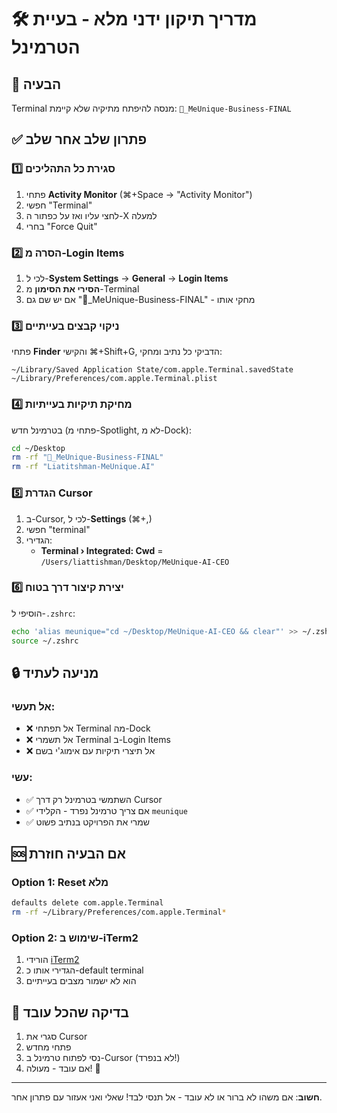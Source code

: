 # 🛠️ מדריך תיקון ידני מלא - בעיית הטרמינל

## 🚨 הבעיה
Terminal מנסה להיפתח מתיקיה שלא קיימת: `🎯_MeUnique-Business-FINAL`

## ✅ פתרון שלב אחר שלב

### 1️⃣ סגירת כל התהליכים
1. פתחי **Activity Monitor** (⌘+Space → "Activity Monitor")
2. חפשי "Terminal"
3. לחצי עליו ואז על כפתור ה-X למעלה
4. בחרי "Force Quit"

### 2️⃣ הסרה מ-Login Items
1. לכי ל-**System Settings** → **General** → **Login Items**
2. **הסירי את הסימון** מ-Terminal
3. אם יש שם גם "🎯_MeUnique-Business-FINAL" - מחקי אותו

### 3️⃣ ניקוי קבצים בעייתיים
פתחי **Finder** והקישי ⌘+Shift+G, הדביקי כל נתיב ומחקי:

```
~/Library/Saved Application State/com.apple.Terminal.savedState
~/Library/Preferences/com.apple.Terminal.plist
```

### 4️⃣ מחיקת תיקיות בעייתיות
בטרמינל חדש (פתחי מ-Spotlight, לא מ-Dock):
```bash
cd ~/Desktop
rm -rf "🎯_MeUnique-Business-FINAL"
rm -rf "Liatitshman-MeUnique.AI"
```

### 5️⃣ הגדרת Cursor
1. ב-Cursor, לכי ל-**Settings** (⌘+,)
2. חפשי "terminal"
3. הגדירי:
   - **Terminal › Integrated: Cwd** = `/Users/liattishman/Desktop/MeUnique-AI-CEO`

### 6️⃣ יצירת קיצור דרך בטוח
הוסיפי ל-`.zshrc`:
```bash
echo 'alias meunique="cd ~/Desktop/MeUnique-AI-CEO && clear"' >> ~/.zshrc
source ~/.zshrc
```

## 🔒 מניעה לעתיד

### אל תעשי:
- ❌ אל תפתחי Terminal מה-Dock
- ❌ אל תשמרי Terminal ב-Login Items
- ❌ אל תיצרי תיקיות עם אימוג'י בשם

### עשי:
- ✅ השתמשי בטרמינל רק דרך Cursor
- ✅ אם צריך טרמינל נפרד - הקלידי `meunique`
- ✅ שמרי את הפרויקט בנתיב פשוט

## 🆘 אם הבעיה חוזרת

### Option 1: Reset מלא
```bash
defaults delete com.apple.Terminal
rm -rf ~/Library/Preferences/com.apple.Terminal*
```

### Option 2: שימוש ב-iTerm2
1. הורידי [iTerm2](https://iterm2.com)
2. הגדירי אותו כ-default terminal
3. הוא לא ישמור מצבים בעייתיים

## 📝 בדיקה שהכל עובד
1. סגרי את Cursor
2. פתחי מחדש
3. נסי לפתוח טרמינל ב-Cursor (לא בנפרד!)
4. אם עובד - מעולה! 🎉

---

**חשוב**: אם משהו לא ברור או לא עובד - אל תנסי לבד! 
שאלי ואני אעזור עם פתרון אחר. 